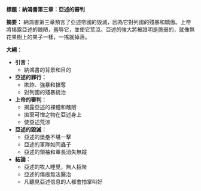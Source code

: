 **標題：納鴻書第三章：亞述的審判**

**摘要：**
納鴻書第三章預言了亞述帝國的毀滅，因為它對列國的殘暴和驕傲。上帝將揭露亞述的醜陋，羞辱它，並使它荒涼。亞述的強大將被證明是脆弱的，就像無花果樹上的果子一樣，一搖就掉落。

**大綱：**

* **引言：**
    * 納鴻書的背景和目的
* **亞述的罪行：**
    * 欺詐、強暴和搶奪
    * 對列國的殘暴統治
* **上帝的審判：**
    * 揭露亞述的裸體和醜陋
    * 拋棄可憎之物在亞述身上
    * 使亞述荒涼
* **亞述的毀滅：**
    * 亞述的堡壘不堪一擊
    * 亞述的軍隊如同蟲子
    * 亞述的領袖和軍長消失無蹤
* **結論：**
    * 亞述的牧人睡覺，無人招聚
    * 亞述的傷痕無法醫治
    * 凡聽見亞述信息的人都會拍掌叫好